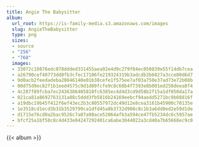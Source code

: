 ```yaml
---
title: Angie The Babysitter
album:
  url_root: https://is-family-media.s3.amazonaws.com/images
  slug: AngieTheBabysitter
  type: png
  sizes:
  - source
  - "256"
  - "768"
  images:
  - 33072c10876edc878ddded331455aea92e4d9c279f84ec050839e55f14db7cea
  - a26790cef40773dd8fb3cfec17106fe219324319b3adcdb3b6827a3cce80d6d7
  - 9d0acb2feedadeba20846140e01b38cefe1f575ee7af03a750e37ad73e72b08b
  - 00d75d9ec82f1b1eed4575c9d1d09fcfe9c8c60b4f7393e8b001ed258deea8f4
  - 4c287f89fcba7ec2436386405810fc6385ec4d4d3cd9d58b2f15a1df050da17a
  - 021ca81a8692763131a88c5ddd3fb5816b24169eebcf94aedd5271bc9b08816f
  - a19dbc19b45f412f6ef43ec2b3c80557972dc49d12e8cea3161b45900c70135e
  - 1e3518cd1ecd3b31b3529799ca1dfd45a8b3732d908c8c1b3a6dd8ed2e59d1de
  - d1715e76cd0a2bac9526c7a07a98ace52064afb3a594ce47fb5234dc6c5957ae
  - bfcf25a1bf58c8c4d433e04247292401ca6abe3044022a3cd40a7b65668ec9c0
---
```

{{< album >}}

